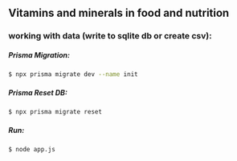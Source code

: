 ## Vitamins and minerals in food and nutrition

### working with data (write to sqlite db or create csv):

##### Prisma Migration:
```sh
$ npx prisma migrate dev --name init
```
##### Prisma Reset DB:
```sh
$ npx prisma migrate reset
```
##### Run:
```sh
$ node app.js
```